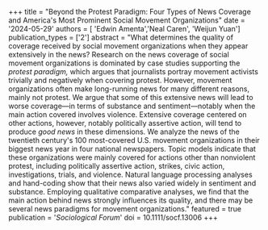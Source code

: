 +++
title = "Beyond the Protest Paradigm: Four Types of News Coverage and America's Most Prominent Social Movement Organizations"
date = '2024-05-29'
authors = [ 'Edwin Amenta','Neal Caren', 'Weijun Yuan']
publication_types = ['2']
abstract = "What determines the quality of coverage received by social movement organizations when they appear extensively in the news? Research on the news coverage of social movement organizations is dominated by case studies supporting the *protest paradigm,* which argues that journalists portray movement activists trivially and negatively when covering protest. However, movement organizations often make long-running news for many different reasons, mainly not protest. We argue that some of this extensive news will lead to worse coverage—in terms of substance and sentiment—notably when the main action covered involves violence. Extensive coverage centered on other actions, however, notably politically assertive action, will tend to produce *good news* in these dimensions. We analyze the news of the twentieth century's 100 most-covered U.S. movement organizations in their biggest news year in four national newspapers. Topic models indicate that these organizations were mainly covered for actions other than nonviolent protest, including politically assertive action, strikes, civic action, investigations, trials, and violence. Natural language processing analyses and hand-coding show that their news also varied widely in sentiment and substance. Employing qualitative comparative analyses, we find that the main action behind news strongly influences its quality, and there may be several news paradigms for movement organizations."
featured = true
publication = '*Sociological Forum*'
doi = 10.1111/socf.13006
+++